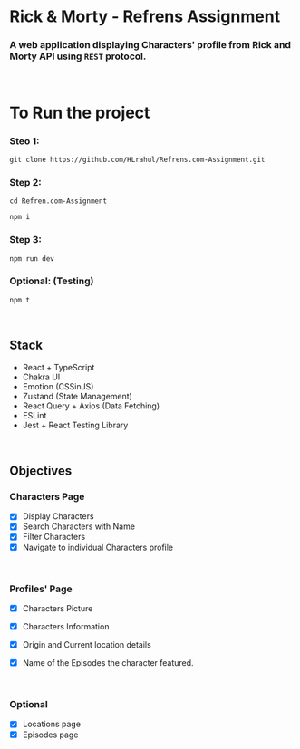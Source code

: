 # Rick & Morty - Refrens Assignment
### A web application displaying Characters' profile from Rick and Morty API using `REST` protocol.

<br />

# To Run the project 
### Steo 1:
```
git clone https://github.com/HLrahul/Refrens.com-Assignment.git
```

### Step 2:
```
cd Refren.com-Assignment
```
```
npm i
```

### Step 3:
```
npm run dev
```

### Optional: (Testing)
```
npm t
```

<br />

## Stack
- React + TypeScript
- Chakra UI
- Emotion (CSSinJS)
- Zustand (State Management)
- React Query + Axios (Data Fetching)
- ESLint
- Jest + React Testing Library

<br />

## Objectives
### Characters Page
- [x] Display Characters
- [x] Search Characters with Name
- [x] Filter Characters
- [x] Navigate to individual Characters profile

<br />

### Profiles' Page
- [x] Characters Picture
- [x] Characters Information
- [x] Origin and Current location details
- [x] Name of the Episodes the character featured.

  <br />

### Optional
- [x] Locations page
- [x] Episodes page
